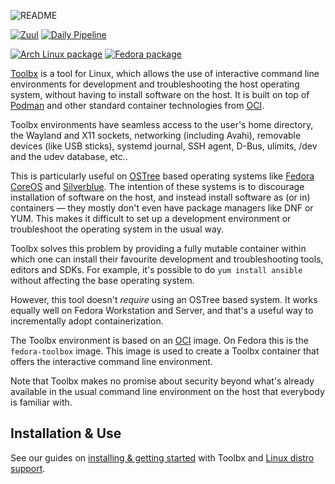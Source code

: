 ![README](data/gfx/README.gif)

[![Zuul](https://zuul-ci.org/gated.svg)](https://softwarefactory-project.io/zuul/t/local/builds?project=containers/toolbox)
[![Daily Pipeline](https://softwarefactory-project.io/zuul/api/tenant/local/badge?project=containers/toolbox&pipeline=periodic)](https://softwarefactory-project.io/zuul/t/local/builds?project=containers%2Ftoolbox&pipeline=periodic)

[![Arch Linux package](https://img.shields.io/archlinux/v/extra/x86_64/toolbox)](https://www.archlinux.org/packages/extra/x86_64/toolbox/)
[![Fedora package](https://img.shields.io/fedora/v/toolbox/rawhide)](https://src.fedoraproject.org/rpms/toolbox/)

[Toolbx](https://containertoolbx.org/) is a tool for Linux, which allows the
use of interactive command line environments for development and
troubleshooting the host operating system, without having to install software
on the host. It is built on top of [Podman](https://podman.io/) and other
standard container technologies from [OCI](https://opencontainers.org/).

Toolbx environments have seamless access to the user's home directory,
the Wayland and X11 sockets, networking (including Avahi), removable devices
(like USB sticks), systemd journal, SSH agent, D-Bus, ulimits, /dev and the
udev database, etc..

This is particularly useful on
[OSTree](https://ostreedev.github.io/ostree/) based operating systems like
[Fedora CoreOS](https://coreos.fedoraproject.org/) and
[Silverblue](https://silverblue.fedoraproject.org/). The intention of these
systems is to discourage installation of software on the host, and instead
install software as (or in) containers — they mostly don't even have package
managers like DNF or YUM. This makes it difficult to set up a development
environment or troubleshoot the operating system in the usual way.

Toolbx solves this problem by providing a fully mutable container within
which one can install their favourite development and troubleshooting tools,
editors and SDKs. For example, it's possible to do `yum install ansible`
without affecting the base operating system.

However, this tool doesn't *require* using an OSTree based system. It works
equally well on Fedora Workstation and Server, and that's a useful way to
incrementally adopt containerization.

The Toolbx environment is based on an [OCI](https://www.opencontainers.org/)
image. On Fedora this is the `fedora-toolbox` image. This image is used to
create a Toolbx container that offers the interactive command line
environment.

Note that Toolbx makes no promise about security beyond what's already
available in the usual command line environment on the host that everybody is
familiar with.


## Installation & Use

See our guides on
[installing & getting started](https://containertoolbx.org/install/) with
Toolbx and [Linux distro support](https://containertoolbx.org/distros/).
